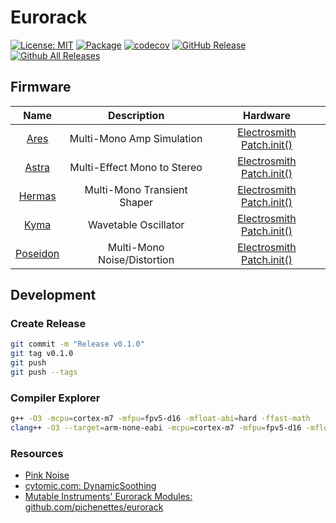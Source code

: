 # Eurorack

[![License: MIT](https://img.shields.io/badge/License-MIT-yellow.svg)](./LICENSE.txt)
[![Package](https://github.com/gritwave/eurorack/actions/workflows/package.yml/badge.svg)](https://github.com/gritwave/eurorack/actions/workflows/package.yml)
[![codecov](https://codecov.io/gh/gritwave/eurorack/graph/badge.svg?token=7zVMQmr3Rb)](https://codecov.io/gh/gritwave/eurorack)
[![GitHub Release](https://img.shields.io/github/release/gritwave/eurorack.svg?style=flat)](https://github.com/gritwave/eurorack/releases/latest)
[![Github All Releases](https://img.shields.io/github/downloads/gritwave/eurorack/total.svg)](https://github.com/gritwave/eurorack/releases/latest)

## Firmware

|            Name            |         Description         |                                  Hardware                                  |
| :------------------------: | :-------------------------: | :------------------------------------------------------------------------: |
|     [Ares](./src/ares)     |  Multi-Mono Amp Simulation  | [Electrosmith Patch.init()](https://www.electro-smith.com/daisy/patchinit) |
|    [Astra](./src/astra)    | Multi-Effect Mono to Stereo | [Electrosmith Patch.init()](https://www.electro-smith.com/daisy/patchinit) |
|   [Hermas](./src/hermas)   | Multi-Mono Transient Shaper | [Electrosmith Patch.init()](https://www.electro-smith.com/daisy/patchinit) |
|     [Kyma](./src/kyma)     |    Wavetable Oscillator     | [Electrosmith Patch.init()](https://www.electro-smith.com/daisy/patchinit) |
| [Poseidon](./src/poseidon) | Multi-Mono Noise/Distortion | [Electrosmith Patch.init()](https://www.electro-smith.com/daisy/patchinit) |

## Development

### Create Release

```sh
git commit -m "Release v0.1.0"
git tag v0.1.0
git push
git push --tags
```

### Compiler Explorer

```sh
g++ -O3 -mcpu=cortex-m7 -mfpu=fpv5-d16 -mfloat-abi=hard -ffast-math
clang++ -O3 --target=arm-none-eabi -mcpu=cortex-m7 -mfpu=fpv5-d16 -mfloat-abi=hard -ffast-math
```

### Resources

- [Pink Noise](https://www.firstpr.com.au/dsp/pink-noise)
- [cytomic.com: DynamicSoothing](https://cytomic.com/files/dsp/DynamicSmoothing.pdf)
- [Mutable Instruments' Eurorack Modules: github.com/pichenettes/eurorack](https://github.com/pichenettes/eurorack)
